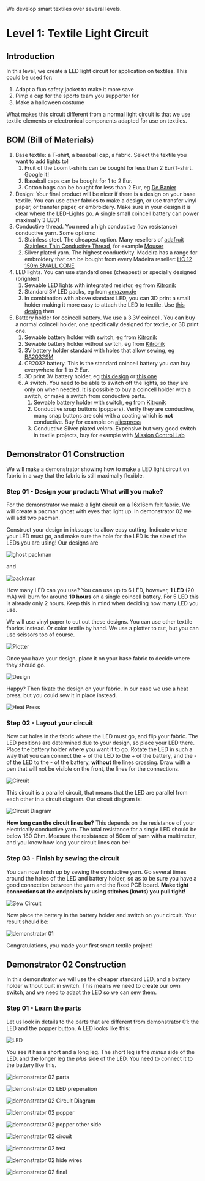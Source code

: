 We develop smart textiles over several levels.

# Level 1: Textile Light Circuit

## Introduction

In this level, we create a LED light circuit for application on textiles. This could be used for:

1. Adapt a fluo safety jacket to make it more save
2. Pimp a cap for the sports team you supporter for 
3. Make a halloween costume

What makes this circuit different from a normal light circuit is that we use textile elements or electronical components 
adapted for use on textiles.

## BOM (Bill of Materials)

1. Base textile: a T-shirt, a baseball cap, a fabric. Select the textile you want to add lights to!
    1. Fruit of the Loom t-shirts can be bought for less than 2 Eur/T-shirt. Google it!
    2. Baseball caps can be bought for 1 to 2 Eur. 
    3. Cotton bags can be bought for less than 2 Eur, eg [De Banier](https://www.debanier.be/katoenen-zak-38-x-42-cm-met-lang-schouderlint-ecru.html)
2. Design: Your final product will be nicer if there is a design on your base textile. You can use other fabrics to make
a design, or use transfer vinyl paper, or transfer paper, or embroidery. Make sure in your design it is clear where the LED-Lights
go. A single small coincell battery can power maximally 3 LED1
3. Conductive thread. You need a high conductive (low resistance) conductive yarn. Some options:
    1. Stainless steel. The cheapest option. Many resellers of [adafruit Stainless Thin Conductive Thread](https://www.adafruit.com/product/640), for example [Mouser](https://www.mouser.be/ProductDetail/Adafruit/603?qs=sGAEpiMZZMu%252BmKbOcEVhFQfi8wYXkauJFoZL2xpCq%252BVRONBlSbRF3w%3D%3D)
    2. Silver plated yarn. The highest conductivity. Madeira has a range for embroidery that can be bought from every Madeira reseller: [HC 12 150m SMALL CONE](https://shop.madeira.co.uk/hc-12-150m-sample-(high-conductive)_hc12-smp-xxx-xxx.htm)
4. LED lights. You can use standard ones (cheapest) or specially designed (brighter)
    1. Sewable LED lights with integrated resistor, eg from [Kitronik](https://www.kitronik.co.uk/2746-electro-fashion-sewable-5mm-led-holder-pack-of-10.html)
    2. Standard 3V LED packs, eg from [amazon.de](https://www.amazon.de/APTWONZ-2-poligen-Diffuse-Leuchtdioden-Elektronikkomponenten/dp/B06X3VT6TD)
    3. In combination with above standard LED, you can 3D print a small holder making it more easy to attach the LED to textile. Use [this design](https://www.thingiverse.com/thing:265121) then
5. Battery holder for coincell battery. We use a 3.3V coincell. You can buy a normal coincell holder, one specifically designed for textile, or 3D print one.
    1. Sewable battery holder with switch, eg from [Kitronik](https://www.kitronik.co.uk/2711-electro-fashion-switched-coin-cell-holder.html)
    2. Sewable battery holder without switch, eg from [Kitronik](https://www.kitronik.co.uk/2701-sewable-coin-cell-holder.html)
    3. 3V battery holder standard with holes that allow sewing, eg [BA2032SM](https://www.enrgtech.co.uk/buy/product/ET14129119/BA2032SM)
    4. CR2032 battery. This is the standard coincell battery you can buy everywhere for 1 to 2 Eur.
    5. 3D print 3V battery holder, eg [this design](https://www.thingiverse.com/thing:265116) or [this one](https://www.thingiverse.com/thing:250503)
    6. A switch. You need to be able to switch off the lights, so they are only on when needed. It is possible to buy a coincell
holder with a switch, or make a switch from conductive parts.
        1. Sewable battery holder with switch, eg from [Kitronik](https://www.kitronik.co.uk/2711-electro-fashion-switched-coin-cell-holder.html)
        2. Conductive snap buttons (poppers). Verify they are conductive, many snap buttons are sold with a coating which is **not** conductive. Buy for example on [aliexpress](https://nl.aliexpress.com/item/32803692281.html?spm=a2g0z.search0104.3.9.651b8b77wqucHb&ws_ab_test=searchweb0_0,searchweb201602_10_10065_10068_319_317_10696_10084_)
        3. Conductive Silver plated velcro. Expensive but very good switch in textile projects, buy for example with [Mission Control Lab](https://missioncontrollab.com/products/space-hook)

## Demonstrator 01 Construction

We will make a demonstrator showing how to make a LED light circuit on fabric in a way that the fabric is still maximally flexible. 

### Step 01 - Design your product: What will you make?
For the demonstrator we make a light circuit on a 16x16cm felt fabric. We will create a pacman ghost with eyes that light up. In demonstrator 02 we will add two pacman. 

Construct your design in inkscape to allow easy cutting. Indicate where your LED must go, and make sure the hole for the LED is the size of the LEDs you are using! Our designs are

![ghost packman](pacman_objects_01b.svg) 

and 

![packman](pacman_objects_02b.svg)

How many LED can you use? You can use up to 6 LED, however, **1 LED** (20 mA) will burn for around **10 hours** on a single coincell battery. For 5 LED this is already only 2 hours. Keep this in mind when deciding how many LED you use.

We will use vinyl paper to cut out these designs. You can use other textile fabrics instead. Or color textile by hand. We use a plotter to cut, but you can use scissors too of course.

![Plotter](L01_step02.jpg)

Once you have your design, place it on your base fabric to decide where they should go. 

![Design](L01_step03.jpg)

Happy? Then fixate the design on your fabric. In our case we use a heat press, but you could sew it in place instead.

![Heat Press](L01_step04.jpg)

### Step 02 - Layout your circuit
Now cut holes in the fabric where the LED must go, and flip your fabric. The LED positions are determined due to your design, so place your LED there. Place the battery holder where you want it to go. Rotate the LED in such a way that you can connect the + of the LED to the + of the battery, and the - of the LED to the - of the battery, **without** the lines crossing. Draw with a pen that will not be visible on the front, the lines for the connections.

![Circuit](L02_step05.jpg)

This circuit is a parallel circuit, that means that the LED are parallel from each other in a circuit diagram. Our circuit diagram is:

![Circuit Diagram](parallel_LED_circuit.svg.png)

**How long can the circuit lines be?** This depends on the resistance of your electrically conductive yarn. The total resistance for a single LED should be below 180 Ohm. Measure the resistance of 50cm of yarn with a multimeter, and you know how long your circuit lines can be!

### Step 03 - Finish by sewing the circuit

You can now finish up by sewing the conductive yarn. Go several times around the holes of the LED and battery holder, so as to be sure you have a good connection between the yarn and the fixed PCB board. **Make tight connections at the endpoints by using stitches (knots) you pull tight!**

![Sew Circuit](L02_step06.jpg)

Now place the battery in the battery holder and switch on your circuit. Your result should be:

![demonstrator 01](L02_step07.jpg)

Congratulations, you made your first smart textile project!

## Demonstrator 02 Construction

In this demonstrator we will use the cheaper standard LED, and a battery holder without built in switch. This means we need to create our own switch, and we need to adapt the LED so we can sew them. 

### Step 01 - Learn the parts
Let us look in details to the parts that are different from demonstrator 01: the LED and the popper button. A LED looks like this:

![LED](LED.svg)

You see it has a short and a long leg. The short leg is the *minus* side of the LED, and the longer leg the *plus* side of the LED. You need to connect it to the battery like this. 


![demonstrator 02 parts](L02_step08a.jpg)

![demonstrator 02 LED preperation](L02_step08.jpg)

![demonstrator 02 Circuit Diagram](parallel_LED_circuit_switch.svg.png)

![demonstrator 02 popper](L02_step09.jpg)

![demonstrator 02 popper other side](L02_step10.jpg)

![demonstrator 02 circuit](L02_step11.jpg)

![demonstrator 02 test](L02_step12.jpg)

![demonstrator 02 hide wires](L02_step13.jpg)

![demonstrator 02 final](L02_step14.jpg)
